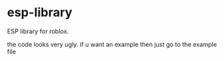 # esp-library
ESP library for roblox.

the code looks very ugly.
if u want an example then just go to the example file
